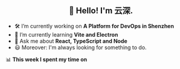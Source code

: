 <h2 align="center">👋 Hello! I'm 云深.</h2>


- 🛠 I’m currently working on **A Platform for DevOps in Shenzhen**
- 🚀 I’m currently learning **Vite and Electron**
- 💬 Ask me about **React, TypeScript and Node**
- 😃 Moreover: I'm always looking for something to do.

📊 **This week I spent my time on**

<!--START_SECTION:waka-->
<!--END_SECTION:waka-->
